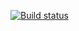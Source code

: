 [![Build status](https://ci.appveyor.com/api/projects/status/8dldqhmvuammbxqg?svg=true)](https://ci.appveyor.com/project/safaleks/ci-and-api)
